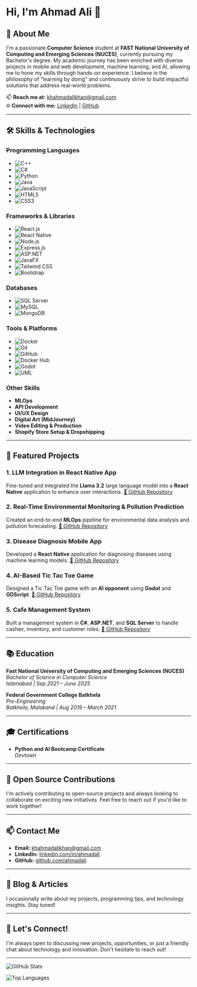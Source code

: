 # Hi, I'm Ahmad Ali 👋

## 🚀 About Me

I'm a passionate **Computer Science** student at **FAST National University of Computing and Emerging Sciences (NUCES)**, currently pursuing my Bachelor's degree. My academic journey has been enriched with diverse projects in mobile and web development, machine learning, and AI, allowing me to hone my skills through hands-on experience. I believe in the philosophy of "learning by doing" and continuously strive to build impactful solutions that address real-world problems.

📫 **Reach me at:** [khahmadalikhan@gmail.com](mailto:khahmadalikhan@gmail.com)  
🌐 **Connect with me:** [LinkedIn](https://www.linkedin.com/in/ahmadali) | [GitHub](https://github.com/ahmadali)

---

## 🛠️ Skills & Technologies

### **Programming Languages**
- ![C++](https://img.shields.io/badge/C++-00599C?logo=c%2B%2B&logoColor=white)
- ![C#](https://img.shields.io/badge/C%23-239120?logo=c-sharp&logoColor=white)
- ![Python](https://img.shields.io/badge/Python-3776AB?logo=python&logoColor=white)
- ![Java](https://img.shields.io/badge/Java-007396?logo=java&logoColor=white)
- ![JavaScript](https://img.shields.io/badge/JavaScript-F7DF1E?logo=javascript&logoColor=black)
- ![HTML5](https://img.shields.io/badge/HTML5-E34F26?logo=html5&logoColor=white)
- ![CSS3](https://img.shields.io/badge/CSS3-1572B6?logo=css3&logoColor=white)

### **Frameworks & Libraries**
- ![React.js](https://img.shields.io/badge/React.js-20232A?logo=react&logoColor=61DAFB)
- ![React Native](https://img.shields.io/badge/React_Native-20232A?logo=react&logoColor=61DAFB)
- ![Node.js](https://img.shields.io/badge/Node.js-339933?logo=node.js&logoColor=white)
- ![Express.js](https://img.shields.io/badge/Express.js-404D59?logo=express&logoColor=white)
- ![ASP.NET](https://img.shields.io/badge/ASP.NET-512BD4?logo=dotnet&logoColor=white)
- ![JavaFX](https://img.shields.io/badge/JavaFX-DD0031?logo=javafx&logoColor=white)
- ![Tailwind CSS](https://img.shields.io/badge/Tailwind_CSS-38B2AC?logo=tailwind-css&logoColor=white)
- ![Bootstrap](https://img.shields.io/badge/Bootstrap-7952B3?logo=bootstrap&logoColor=white)

### **Databases**
- ![SQL Server](https://img.shields.io/badge/SQL_Server-CC2927?logo=microsoft-sql-server&logoColor=white)
- ![MySQL](https://img.shields.io/badge/MySQL-4479A1?logo=mysql&logoColor=white)
- ![MongoDB](https://img.shields.io/badge/MongoDB-47A248?logo=mongodb&logoColor=white)

### **Tools & Platforms**
- ![Docker](https://img.shields.io/badge/Docker-2496ED?logo=docker&logoColor=white)
- ![Git](https://img.shields.io/badge/Git-F05032?logo=git&logoColor=white)
- ![GitHub](https://img.shields.io/badge/GitHub-181717?logo=github&logoColor=white)
- ![Docker Hub](https://img.shields.io/badge/Docker_Hub-2496ED?logo=docker&logoColor=white)
- ![Godot](https://img.shields.io/badge/Godot-478CBF?logo=godot-engine&logoColor=white)
- ![UML](https://img.shields.io/badge/UML-FF9900?logo=uml&logoColor=white)

### **Other Skills**
- **MLOps**
- **API Development**
- **UI/UX Design**
- **Digital Art (MidJourney)**
- **Video Editing & Production**
- **Shopify Store Setup & Dropshipping**

---

## 📂 Featured Projects

### **1. LLM Integration in React Native App**
Fine-tuned and integrated the **Llama 3.2** large language model into a **React Native** application to enhance user interactions.
[🔗 GitHub Repository](https://github.com/ahmadali/llm-react-native-app)

### **2. Real-Time Environmental Monitoring & Pollution Prediction**
Created an end-to-end **MLOps** pipeline for environmental data analysis and pollution forecasting.
[🔗 GitHub Repository](https://github.com/ahmadali/environment-monitoring-pipeline)

### **3. Disease Diagnosis Mobile App**
Developed a **React Native** application for diagnosing diseases using machine learning models.
[🔗 GitHub Repository](https://github.com/ahmadali/disease-diagnosis-app)

### **4. AI-Based Tic Tac Toe Game**
Designed a Tic Tac Toe game with an **AI opponent** using **Godot** and **GDScript**.
[🔗 GitHub Repository](https://github.com/ahmadali/ai-tic-tac-toe)

### **5. Cafe Management System**
Built a management system in **C#**, **ASP.NET**, and **SQL Server** to handle cashier, inventory, and customer roles.
[🔗 GitHub Repository](https://github.com/ahmadali/cafe-management-system)

---

## 📚 Education

**Fast National University of Computing and Emerging Sciences (NUCES)**  
*Bachelor of Science in Computer Science*  
*Islamabad | Sep 2021 – June 2025*

**Federal Government College Batkhela**  
*Pre-Engineering*  
*Batkhela, Malakand | Aug 2019 – March 2021*

---

## 🎓 Certifications

- **Python and AI Bootcamp Certificate**  
  *Devtown*

---

## 🌟 Open Source Contributions

I'm actively contributing to open-source projects and always looking to collaborate on exciting new initiatives. Feel free to reach out if you'd like to work together!

---

## 📫 Contact Me

- **Email:** [khahmadalikhan@gmail.com](mailto:khahmadalikhan@gmail.com)
- **LinkedIn:** [linkedin.com/in/ahmadali](https://www.linkedin.com/in/ahmadali)
- **GitHub:** [github.com/ahmadali](https://github.com/ahmadali)

---

## 📝 Blog & Articles

I occasionally write about my projects, programming tips, and technology insights. Stay tuned!

---

## 🤝 Let's Connect!

I'm always open to discussing new projects, opportunities, or just a friendly chat about technology and innovation. Don't hesitate to reach out!

---

![GitHub Stats](https://github-readme-stats.vercel.app/api?username=ahmadali&show_icons=true&theme=radical)

![Top Languages](https://github-readme-stats.vercel.app/api/top-langs/?username=ahmadali&layout=compact&theme=radical)
